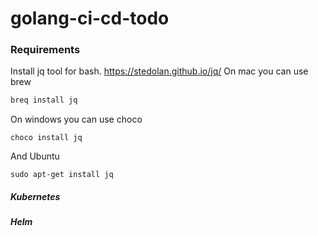 # golang-ci-cd-todo
### Requirements
Install jq tool for bash. https://stedolan.github.io/jq/
On mac you can use brew
``` bash
breq install jq 
```
On windows you can use choco
```
choco install jq
```
And Ubuntu
```
sudo apt-get install jq
```

##### Kubernetes

##### Helm